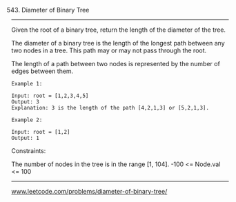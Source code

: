 543. Diameter of Binary Tree
***

Given the root of a binary tree, return the length of the diameter of the tree.

The diameter of a binary tree is the length of the longest path between any two nodes in a tree. This path may or may not pass through the root.

The length of a path between two nodes is represented by the number of edges between them.


~~~~
Example 1:

Input: root = [1,2,3,4,5]
Output: 3
Explanation: 3 is the length of the path [4,2,1,3] or [5,2,1,3].
~~~~
~~~~
Example 2:

Input: root = [1,2]
Output: 1
~~~~

Constraints:

The number of nodes in the tree is in the range [1, 104].
-100 <= Node.val <= 100
***

www.leetcode.com/problems/diameter-of-binary-tree/
